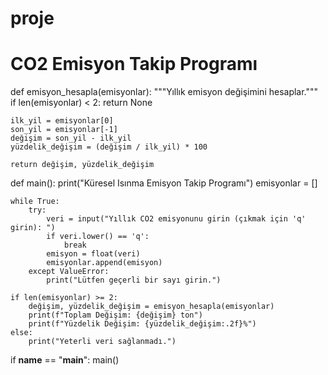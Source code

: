 # proje
# CO2 Emisyon Takip Programı

def emisyon_hesapla(emisyonlar):
    """Yıllık emisyon değişimini hesaplar."""
    if len(emisyonlar) < 2:
        return None

    ilk_yil = emisyonlar[0]
    son_yil = emisyonlar[-1]
    değişim = son_yil - ilk_yil
    yüzdelik_değişim = (değişim / ilk_yil) * 100

    return değişim, yüzdelik_değişim

def main():
    print("Küresel Isınma Emisyon Takip Programı")
    emisyonlar = []

    while True:
        try:
            veri = input("Yıllık CO2 emisyonunu girin (çıkmak için 'q' girin): ")
            if veri.lower() == 'q':
                break
            emisyon = float(veri)
            emisyonlar.append(emisyon)
        except ValueError:
            print("Lütfen geçerli bir sayı girin.")

    if len(emisyonlar) >= 2:
        değişim, yüzdelik_değişim = emisyon_hesapla(emisyonlar)
        print(f"Toplam Değişim: {değişim} ton")
        print(f"Yüzdelik Değişim: {yüzdelik_değişim:.2f}%")
    else:
        print("Yeterli veri sağlanmadı.")

if __name__ == "__main__":
    main()
